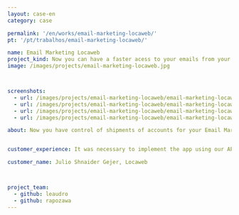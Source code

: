 ```yaml
---
layout: case-en
category: case

permalink: '/en/works/email-marketing-locaweb/'
pt: '/pt/trabalhos/email-marketing-locaweb/'

name: Email Marketing Locaweb
project_kind: Now you can have a faster acess to your emails from your cellphone.
image: /images/projects/email-marketing-locaweb.jpg



screenshots:
  - url: /images/projects/email-marketing-locaweb/email-marketing-locaweb-01.jpg
  - url: /images/projects/email-marketing-locaweb/email-marketing-locaweb-02.jpg
  - url: /images/projects/email-marketing-locaweb/email-marketing-locaweb-01.jpg
  - url: /images/projects/email-marketing-locaweb/email-marketing-locaweb-02.jpg

about: Now you have control of shipments of accounts for your Email Marketing. You can check the performance of your campaigns without turning on the computer , anywhere .


customer_experience: It was necessary to implement the app using our APIs , and HE:mobile accomplished this almost without questioning us Because of the work of HE:Mobile, now we can accelerate our backlog, and the experience with mobile devices was instrumental in achieving the results we expected

customer_name: Julio Shnaider Gejer, Locaweb



project_team:
  - github: leaudro
  - github: rapozawa
---
```

